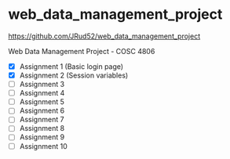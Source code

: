 # web_data_management_project

https://github.com/JRud52/web_data_management_project

Web Data Management Project - COSC 4806

- [x] Assignment 1 (Basic login page)
- [x] Assignment 2 (Session variables)
- [ ] Assignment 3
- [ ] Assignment 4
- [ ] Assignment 5
- [ ] Assignment 6
- [ ] Assignment 7
- [ ] Assignment 8
- [ ] Assignment 9
- [ ] Assignment 10
